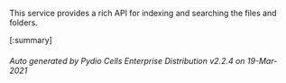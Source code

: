 






This service provides a rich API for indexing and searching the files and folders.

[:summary]

###### Auto generated by Pydio Cells Enterprise Distribution v2.2.4 on 19-Mar-2021
